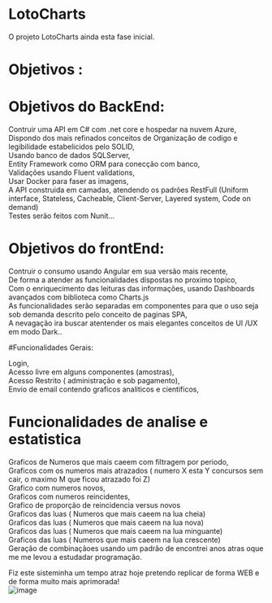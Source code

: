 # LotoCharts
O projeto LotoCharts ainda esta fase inicial.

# Objetivos :

# Objetivos do BackEnd: <br>
Contruir uma API em C# com .net core e hospedar na nuvem Azure, <br>
Dispondo dos mais refinados conceitos de Organização de codigo e legibilidade estabelicidos pelo SOLID, <br>
Usando banco de dados SQLServer, <br>
Entity Framework como ORM para conecção com banco, <br>
Validações usando Fluent validations, <br>
Usar Docker para faser as imagens, <br>
A API construida em camadas, atendendo os padrões RestFull (Uniform interface, Stateless, Cacheable, Client-Server, Layered system, Code on demand) <br>
Testes serão feitos com Nunit... <br>

# Objetivos do frontEnd: <br>
Contruir o consumo usando Angular em sua versão mais recente, <br>
De forma a atender as funcionalidades dispostas no proximo topico, <br>
Com o enriquecimento das leituras das informações, usando Dashboards avançados com biblioteca como Charts.js <br>
As funcionalidades serão separadas em componentes para que o uso seja sob demanda descrito pelo conceito de paginas SPA, <br>
A nevagação ira buscar atentender os mais elegantes conceitos de UI /UX em modo Dark.. <br>

#Funcionalidades Gerais: <br>


Login, <br>
Acesso livre em alguns componentes (amostras), <br>
Acesso Restrito ( administração e sob pagamento), <br>
Envio de email contendo graficos analiticos e cientificos, <br>

# Funcionalidades de analise e estatistica <br>

Graficos de Numeros que mais caeem com filtragem por periodo, <br>
Graficos com os numeros mais atrazados ( numero X esta Y concursos sem cair, o maximo M que ficou atrazado foi Z) <br>
Grafico com numeros novos, <br>
Graficos com numeros reincidentes, <br>
Grafico de proporção de reincidencia versus novos <br>
Graficos das luas ( Numeros que mais caeem na lua cheia) <br>
Graficos das luas ( Numeros que mais caeem na lua nova) <br>
Graficos das luas ( Numeros que mais caeem na lua minguante) <br>
Graficos das luas ( Numeros que mais caeem na lua crescente) <br>
Geração de combinaçãoes usando um padrão de encontrei anos atras oque me me levou a estudadar programação. <br>



Fiz este sisteminha um tempo atraz hoje pretendo replicar de forma WEB e de forma muito mais aprimorada! <br>
![image](https://user-images.githubusercontent.com/37316110/213823284-734eee30-03a7-452f-9eb6-33f8cde96b0e.png)







